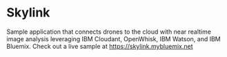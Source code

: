 # Skylink
Sample application that connects drones to the cloud with near realtime image analysis leveraging IBM Cloudant, OpenWhisk, IBM Watson, and IBM Bluemix.   Check out a live sample at https://skylink.mybluemix.net
